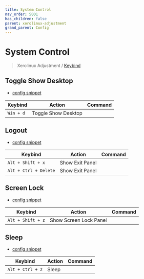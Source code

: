 ```yaml
---
title: System Control
nav_order: 5001
has_children: false
parent: xerolinux-adjustment
grand_parent: Config
---
```



# System Control

> Xerolinux Adjustment / [Keybind](https://samwhelp.github.io/xerolinux-adjustment/read/config/xerolinux-adjustment/keybind.html)


## Toggle Show Desktop

* [config snippet](https://github.com/samwhelp/note-about-xerolinux/blob/gh-pages/_demo/adjustment/xerolinux/part/xerolinux-keybind-main/config/xerolinux/kglobalshortcutsrc#L74)

| Keybind           | Action        | Command             |
| ----------------- | ------------ | -------------------- |
| `Win + d`  | Toggle Show Desktop |  |


## Logout

* [config snippet](https://github.com/samwhelp/note-about-xerolinux/blob/gh-pages/_demo/adjustment/xerolinux/part/xerolinux-keybind-main/config/xerolinux/kglobalshortcutsrc#L50)

| Keybind           | Action        | Command             |
| ----------------- | ------------ | -------------------- |
| `Alt + Shift + x`  | Show Exit Panel |  |
| `Alt + Ctrl + Delete`  | Show Exit Panel |  |


## Screen Lock

* [config snippet](https://github.com/samwhelp/note-about-xerolinux/blob/gh-pages/_demo/adjustment/xerolinux/part/xerolinux-keybind-main/config/xerolinux/kglobalshortcutsrc#L49)

| Keybind           | Action        | Command             |
| ----------------- | ------------ | -------------------- |
| `Alt + Shift + z`  | Show Screen Lock Panel |  |


## Sleep

* [config snippet](https://github.com/samwhelp/note-about-xerolinux/blob/gh-pages/_demo/adjustment/xerolinux/part/xerolinux-keybind-main/config/xerolinux/kglobalshortcutsrc#L314)

| Keybind           | Action        | Command             |
| ----------------- | ------------ | -------------------- |
| `Alt + Ctrl + z`  | Sleep |  |






